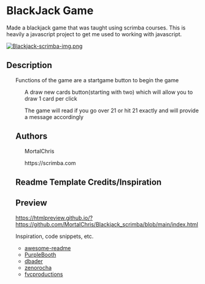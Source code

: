# BlackJack Game
<p style="display: flex; flex-wrap: wrap;">Made a blackjack game that was taught using scrimba courses. This is heavily a javascript project to get me used to working with javascript.</p>

[![Blackjack-scrimba-img.png](https://i.postimg.cc/gr9hJNJG/Blackjack-scrimba-img.png)](https://postimg.cc/gLDjty87)

## Description

<ol>Functions of the game are a startgame button to begin the game
<ol>A draw new cards button(starting with two) which will allow you to draw 1 card per click</ol>
<ol>The game will read if you go over 21 or hit 21 exactly and will provide a message accordingly</ol>


## Authors

<ol>MortalChris</ol>
<ol>https://scrimba.com</ol>


## Readme Template Credits/Inspiration
  

## Preview
https://htmlpreview.github.io/?https://github.com/MortalChris/Blackjack_scrimba/blob/main/index.html

Inspiration, code snippets, etc.
* [awesome-readme](https://github.com/matiassingers/awesome-readme)
* [PurpleBooth](https://gist.github.com/PurpleBooth/109311bb0361f32d87a2)
* [dbader](https://github.com/dbader/readme-template)
* [zenorocha](https://gist.github.com/zenorocha/4526327)
* [fvcproductions](https://gist.github.com/fvcproductions/1bfc2d4aecb01a834b46)

